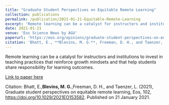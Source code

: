 ```yaml
---
title: "Graduate Student Perspectives on Equitable Remote Learning"
collection: publications
permalink: /publication/2021-01-21-Equitable-Remote-Learning
excerpt: 'Remote learning can be a catalyst for instructors and institutions to invest in teaching practices that reinforce growth mindsets and that help students share responsibility for learning outcomes.'
date: 2021-01-21
venue: 'Eos Science News by AGU'
paperurl: 'https://eos.org/opinions/graduate-student-perspectives-on-equitable-remote-learning'
citation: 'Bhatt, E., **Blevins, M. G.**, Freeman, D. H., and Taenzer, L. (2021), Graduate student perspectives on equitable remote learning, Eos, 102, https://doi.org/10.1029/2021EO153582. Published on 21 January 2021.'
---
```

Remote learning can be a catalyst for instructors and institutions to invest in teaching practices that reinforce growth mindsets and that help students share responsibility for learning outcomes.

[Link to paper here](https://eos.org/opinions/graduate-student-perspectives-on-equitable-remote-learning)

Citation: Bhatt, E.,**Blevins, M. G.**,Freeman, D. H., and Taenzer, L. (2021), Graduate student perspectives on equitable remote learning, Eos, 102, https://doi.org/10.1029/2021EO153582. Published on 21 January 2021.
